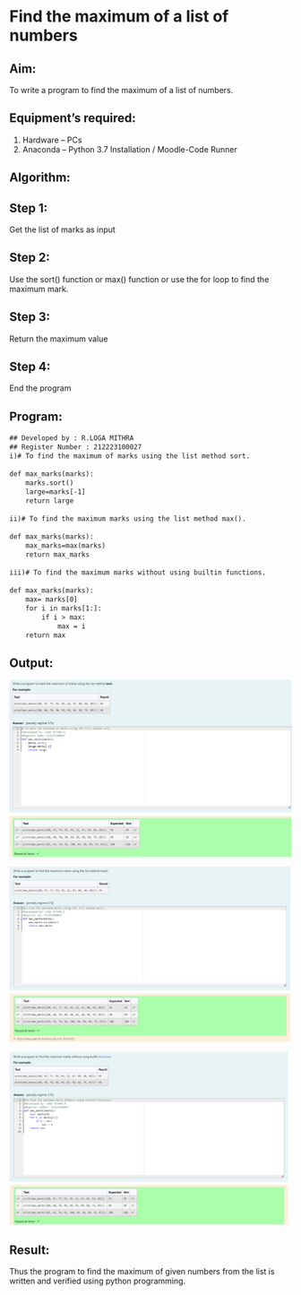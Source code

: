 # Find the maximum of a list of numbers
## Aim:
To write a program to find the maximum of a list of numbers.
## Equipment’s required:
1.	Hardware – PCs
2.	Anaconda – Python 3.7 Installation / Moodle-Code Runner
## Algorithm:
## Step 1:
Get the list of marks as input
## Step 2:
Use the sort() function or max() function or use the for loop to find the maximum mark.
## Step 3:
Return the maximum value
## Step 4:
End the program
## Program:
```
## Developed by : R.LOGA MITHRA
## Register Number : 212223100027
i)# To find the maximum of marks using the list method sort.

def max_marks(marks):
    marks.sort()
    large=marks[-1]
    return large

ii)# To find the maximum marks using the list method max().

def max_marks(marks):
    max_marks=max(marks)
    return max_marks

iii)# To find the maximum marks without using builtin functions.

def max_marks(marks):
    max= marks[0]
    for i in marks[1:]:
        if i > max:
            max = i
    return max
```

## Output:
![output](/sort.png)

![output](/max.png)

![output](/built%20in.png)
## Result:
Thus the program to find the maximum of given numbers from the list is written and verified using python programming.
